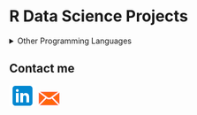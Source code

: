 # R Data Science Projects

<details>
  <summary>Other Programming Languages
  </summary>
  <br>
  
  1. [Python](https://github.com/sslovyan/Project-Portfolio/tree/main/Data%20Science/Python)<br>
</details>

## Contact me
[<img src="https://github.com/sslovyan/sslovyan/blob/a154df42bdb67b4861a220486de390bde26252e4/LinkedIn.png">](https://www.linkedin.com/in/steven-slovyan/) [<img src="https://github.com/sslovyan/sslovyan/blob/3023279a8fe42b6a6ff137a657599fc061720c99/emailIcon.png"/>](mailto:sslovyan@ucsd.edu)
